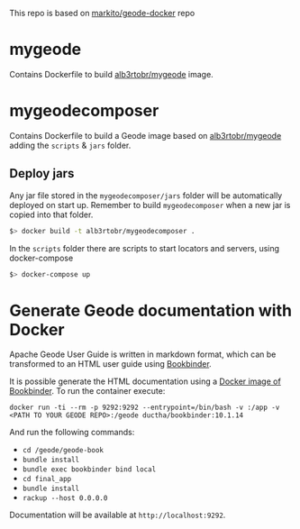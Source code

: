This repo is based on [markito/geode-docker](https://github.com/markito/geode-docker) repo

# mygeode

Contains Dockerfile to build [alb3rtobr/mygeode](https://cloud.docker.com/u/alb3rtobr/repository/docker/alb3rtobr/mygeode) image. 


# mygeodecomposer

Contains Dockerfile to build a Geode image based on [alb3rtobr/mygeode](https://cloud.docker.com/u/alb3rtobr/repository/docker/alb3rtobr/mygeode) adding the `scripts` & `jars` folder.

## Deploy jars
Any jar file stored in the `mygeodecomposer/jars` folder will be automatically deployed on start up. Remember to build `mygeodecomposer` when a new jar is copied into that folder.

```bash
$> docker build -t alb3rtobr/mygeodecomposer .
```

In the `scripts` folder there are scripts to start locators and servers, using docker-compose

```bash
$> docker-compose up
```

# Generate Geode documentation with Docker

Apache Geode User Guide is written in markdown format, which can be transformed to an HTML user guide using [Bookbinder](https://github.com/pivotal-cf/bookbinder).

It is possible generate the HTML documentation using a [Docker image of Bookbinder](https://hub.docker.com/r/ductha/bookbinder). To run the container execute:

`docker run -ti --rm -p 9292:9292 --entrypoint=/bin/bash -v :/app -v <PATH TO YOUR GEODE REPO>:/geode ductha/bookbinder:10.1.14`

And run the following commands:

* `cd /geode/geode-book`
* `bundle install`
* `bundle exec bookbinder bind local`
* `cd final_app`
* `bundle install`
* `rackup --host 0.0.0.0`

Documentation will be available at `http://localhost:9292`.
